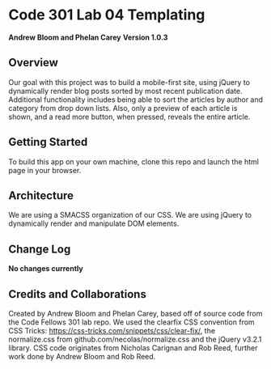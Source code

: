# Code 301 Lab 04 Templating

**Andrew Bloom and Phelan Carey**
**Version 1.0.3**

## Overview
Our goal with this project was to build a mobile-first site, using jQuery to dynamically render blog posts sorted by most recent publication date. Additional functionality includes being able to sort the articles by author and category from drop down lists. Also, only a preview of each article is shown, and a read more button, when pressed, reveals the entire article.

## Getting Started
To build this app on your own machine, clone this repo and launch the html page in your browser.

## Architecture
We are using a SMACSS organization of our CSS. We are using jQuery to dynamically render and manipulate DOM elements.

## Change Log
**No changes currently**

## Credits and Collaborations
Created by Andrew Bloom and Phelan Carey, based off of source code from the Code Fellows 301 lab repo. We used the clearfix CSS convention from CSS Tricks: https://css-tricks.com/snippets/css/clear-fix/, the normalize.css from github.com/necolas/normalize.css and the jQuery v3.2.1 library. CSS code originates from Nicholas Carignan and Rob Reed, further work done by Andrew Bloom and Rob Reed.
